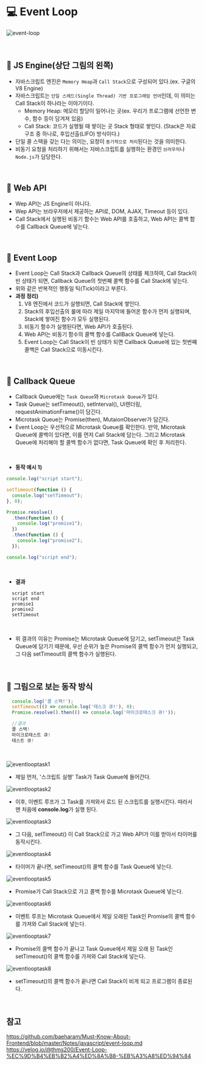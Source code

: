 # 💻 Event Loop

![event-loop](https://user-images.githubusercontent.com/64779472/116123381-e7c02c80-a6fd-11eb-859b-f5375b051f01.PNG)

<br />

## 🤠 JS Engine(상단 그림의 왼쪽)

- 자바스크립트 엔진은 `Memory Heap`과 `Call Stack`으로 구성되어 있다.(ex. 구글의 V8 Engine)
- 자바스크립트는 `단일 스레드(Single Thread) 기반 프로그래밍 언어`인데, 이 의미는 Call Stack이 하나라는 이야기이다.
  - Memory Heap: 메모리 할당이 일어나는 곳(ex. 우리가 프로그램에 선언한 변수, 함수 등이 담겨져 있음)
  - Call Stack: 코드가 실행될 때 쌓이는 곳 Stack 형태로 쌓인다. (Stack은 자료구조 중 하나로, 후입선출(LIFO) 방식이다.)
- 단일 콜 스택을 갖는 다는 의미는, 요청이 `동기적으로 처리`된다는 것을 의미한다.
- 비동기 요청을 처리하기 위해서는 자바스크립트를 실행하는 환경인 `브라우저`나 `Node.js`가 담당한다.

<br />

## 🤠 Web API

- Wep API는 JS Engine이 아니다.
- Wep API는 브라우저에서 제공하는 API로, DOM, AJAX, Timeout 등이 있다.
- Call Stack에서 실행된 비동기 함수는 Web API를 호출하고, Web API는 콜백 함수를 Callback Queue에 넣는다.

<br />

## 🤠 Event Loop

- Event Loop는 Call Stack과 Callback Queue의 상태를 체크하여, Call Stack이 빈 상태가 되면, Callback Queue의 첫번째 콜백 함수를 Call Stack에 넣는다.
- 위와 같은 반복적인 행동일 틱(Tick)이라고 부른다.
- **과정 정리)**
  1. V8 엔진에서 코드가 실행되면, Call Stack에 쌓인다.
  2. Stack의 후입선출의 룰에 따라 제일 마지막에 들어온 함수가 먼저 실행되며, Stack에 쌓여진 함수가 모두 실행된다.
  3. 비동기 함수가 실행된다면, Web API가 호출된다.
  4. Web API는 비동기 함수의 콜백 함수를 CallBack Queue에 넣는다.
  5. Event Loop는 Call Stack이 빈 상태가 되면 Callback Queue에 있는 첫번째 콜백은 Call Stack으로 이동시킨다.

<br />

## 🤠 Callback Queue

- Callback Queue에는 `Task Queue`와 `Microtask Queue`가 있다.
- Task Queue는 setTimeout(), setInterval(), UI렌더링, requestAnimationFrame()이 담긴다.
- Microtask Queue는 Promise(then), MutaionObserver가 담긴다.
- Event Loop는 우선적으로 Microtask Queue를 확인한다. 만약, Microtask Queue에 콜백이 있다면, 이를 먼저 Call Stack에 담는다. 그리고 Microtask Queue에 처리해야 할 콜백 함수가 없다면, Task Queue에 확인 후 처리한다.

<br />

- **동작 예시 1)**

```js
console.log("script start");

setTimeout(function () {
  console.log("setTimeout");
}, 0);

Promise.resolve()
  .then(function () {
    console.log("promise1");
  })
  .then(function () {
    console.log("promise2");
  });

console.log("script end");
```

<br />

- **결과**

```
  script start
  script end
  promise1
  promise2
  setTimeout
```

<br />

- 위 결과의 이유는 Promise는 Microtask Queue에 담기고, setTimeout은 Task Queue에 담기기 때문에, 우선 순위가 높은 Promise의 콜백 함수가 먼저 실행되고, 그 다음 setTimeout의 콜백 함수가 실행된다.

<br />

## 🤠 그림으로 보는 동작 방식

```js
  console.log('콜 스택!');
  setTimeout(() => console.log('태스크 큐!'), 0);
  Promise.resolve().then(() => console.log('마이크로태스크 큐!'));

  //결과
  콜 스택!
  마이크로태스트 큐!
  태스트 큐!
```

<br />

![eventlooptask1](https://user-images.githubusercontent.com/64779472/116126402-92861a00-a701-11eb-9965-1695d35eda8a.png)

- 제일 먼저, '스크립트 실행' Task가 Task Queue에 들어간다.

![eventlooptask2](https://user-images.githubusercontent.com/64779472/116126407-93b74700-a701-11eb-80a1-78a2b7476d48.png)

- 이후, 이벤트 루프가 그 Task를 가져와서 로드 된 스크립트를 실행시킨다. 따라서 맨 처음에 **console.log**가 실행 된다.

![eventlooptask3](https://user-images.githubusercontent.com/64779472/116126408-93b74700-a701-11eb-9e8d-6dbc6b8f77d5.png)

- 그 다음, setTimeout() 이 Call Stack으로 가고 Web API가 이를 받아서 타이머를 동작시킨다.

![eventlooptask4](https://user-images.githubusercontent.com/64779472/116126412-944fdd80-a701-11eb-970c-5a147c91f2c2.png)

- 타이머가 끝나면, setTimeout()의 콜백 함수를 Task Queue에 넣는다.

![eventlooptask5](https://user-images.githubusercontent.com/64779472/116126414-944fdd80-a701-11eb-9ee2-9f639c9a126f.png)

- Promise가 Call Stack으로 가고 콜백 함수를 Microtask Queue에 넣는다.

![eventlooptask6](https://user-images.githubusercontent.com/64779472/116126415-94e87400-a701-11eb-81bb-6fa5592f8253.png)

- 이벤트 루프는 Microtask Queue에서 제일 오래된 Task인 Promise의 콜백 함수를 가져와 Call Stack에 넣는다.

![eventlooptask7](https://user-images.githubusercontent.com/64779472/116126417-95810a80-a701-11eb-9bb0-0b92e38603b6.png)

- Promise의 콜백 함수가 끝나고 Task Queue에서 제일 오래 된 Task인 setTimeout()의 콜백 함수를 가져와 Call Stack에 넣는다.

![eventlooptask8](https://user-images.githubusercontent.com/64779472/116126419-95810a80-a701-11eb-8de9-19ae91d34d07.png)

- setTimeout()의 콜백 함수가 끝나면 Call Stack이 비게 되고 프로그램이 종료된다.

<br />

## 참고

https://github.com/baeharam/Must-Know-About-Frontend/blob/master/Notes/javascript/event-loop.md <br />
https://velog.io/@thms200/Event-Loop-%EC%9D%B4%EB%B2%A4%ED%8A%B8-%EB%A3%A8%ED%94%84 <br />
